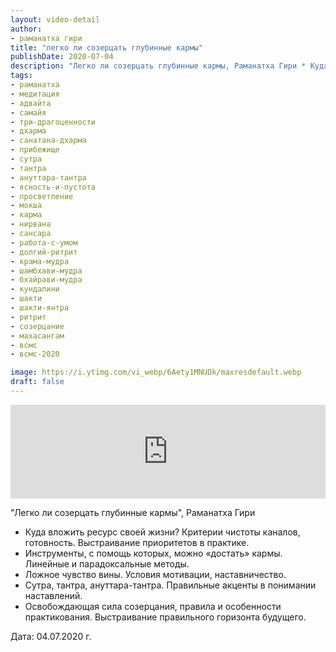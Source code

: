 ```yaml
---
layout: video-detail
author:
- раманатха гири
title: "легко ли созерцать глубинные кармы"
publishDate: 2020-07-04
description: "Легко ли созерцать глубинные кармы, Раманатха Гири * Куда вложить ресурс своей жизни? Критерии чистоты каналов, готовность. Выстраивание приоритетов в практике. * Инструменты, с помощь которых, можно «достать» кармы. Линейные и парадоксальные мето"
tags: 
- раманатха
- медитация
- адвайта
- самайя
- три-драгоценности
- дхарма
- санатана-дхарма
- прибежище
- сутра
- тантра
- ануттара-тантра
- ясность-и-пустота
- просветление
- мокша
- карма
- нирвана
- сансара
- работа-с-умом
- долгий-ритрит
- крама-мудра
- шамбхави-мудра
- бхайрави-мудра
- кундалини
- шакти
- шакти-янтра
- ритрит
- созерцание
- махасангам
- всмс
- всмс-2020

image: https://i.ytimg.com/vi_webp/6Aety1MNUDk/maxresdefault.webp
draft: false
---
```


<iframe width="100%" src="https://www.youtube.com/embed/6Aety1MNUDk" frameborder="0" allowfullscreen=""></iframe> 

 "Легко ли созерцать глубинные кармы", Раманатха Гири

* Куда вложить ресурс своей жизни? Критерии чистоты каналов, готовность. Выстраивание приоритетов в практике.
* Инструменты, с помощь которых, можно «достать» кармы. Линейные и парадоксальные методы.
* Ложное чувство вины. Условия мотивации, наставничество.
* Сутра, тантра, ануттара-тантра. Правильные акценты в понимании наставлений.
* Освобождающая сила созерцания, правила и особенности практикования. Выстраивание правильного горизонта будущего.

  
 Дата: 04.07.2020 г.

  

 
